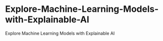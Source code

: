 # Explore-Machine-Learning-Models-with-Explainable-AI
Explore Machine Learning Models with Explainable AI
